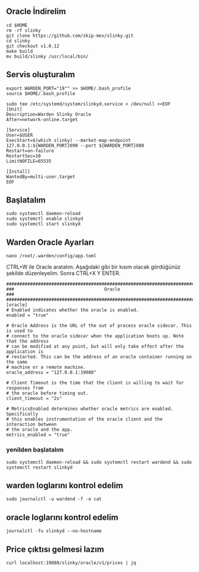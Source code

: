 ## Oracle İndirelim
```
cd $HOME
rm -rf slinky
git clone https://github.com/skip-mev/slinky.git
cd slinky
git checkout v1.0.12
make build
mv build/slinky /usr/local/bin/
```
## Servis oluşturalım
```
export WARDEN_PORT="19"" >> $HOME/.bash_profile
source $HOME/.bash_profile
```
```
sudo tee /etc/systemd/system/slinkyd.service > /dev/null <<EOF
[Unit]
Description=Warden Slinky Oracle
After=network-online.target

[Service]
User=$USER
ExecStart=$(which slinky) --market-map-endpoint 127.0.0.1:${WARDEN_PORT}090 --port ${WARDEN_PORT}080
Restart=on-failure
RestartSec=10
LimitNOFILE=65535

[Install]
WantedBy=multi-user.target
EOF
```
## Başlatalım
```
sudo systemctl daemon-reload
sudo systemctl enable slinkyd
sudo systemctl start slinkyd
```
## Warden Oracle Ayarları
```
nano /root/.warden/config/app.toml
```
CTRL+W ile Oracle aratalım. Aşağıdaki gibi bir kısım olacak gördüğünüz şekilde düzenleyelim. Sonra CTRL+X Y ENTER.
```
###############################################################################
###                                  Oracle                                 ###
###############################################################################
[oracle]
# Enabled indicates whether the oracle is enabled.
enabled = "true"

# Oracle Address is the URL of the out of process oracle sidecar. This is used to
# connect to the oracle sidecar when the application boots up. Note that the address
# can be modified at any point, but will only take effect after the application is
# restarted. This can be the address of an oracle container running on the same
# machine or a remote machine.
oracle_address = "127.0.0.1:19080"

# Client Timeout is the time that the client is willing to wait for responses from 
# the oracle before timing out.
client_timeout = "2s"

# MetricsEnabled determines whether oracle metrics are enabled. Specifically
# this enables instrumentation of the oracle client and the interaction between
# the oracle and the app.
metrics_enabled = "true"
```
### yenilden başlatalım
```
sudo systemctl daemon-reload && sudo systemctl restart wardend && sudo systemctl restart slinkyd
```
## warden loglarını kontrol edelim
```
sudo journalctl -u wardend -f -o cat
```
## oracle loglarını kontrol edelim
```
journalctl -fu slinkyd --no-hostname
```
## Price çıktısı gelmesi lazım
```
curl localhost:19080/slinky/oracle/v1/prices | jq
```
